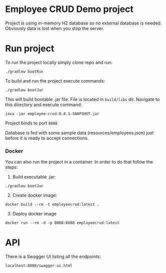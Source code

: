 # Employee CRUD Demo project
Project is using in-memory H2 database so no external database is needed. Obviously data is lost when you stop the server.

# Run project
To run the project locally simply clone repo and run:
```
./gradlew bootRun
```
To build and run the project execute commands:
```
./gradlew bootJar
```
This will build bootable .jar file. File is located in ``build/libs`` dir. Navigate to this directory and execute command:
```
java -jar employee-crud-0.0.1-SNAPSHOT.jar
```
Project binds to port ``8088``

Database is fed with some sample data (resources/employees.json) just before it is ready to accept connections.

### Docker
You can also run the project in a container. In order to do that follow the steps:
1. Build executable .jar:
```
./gradlew bootJar
```
2. Create docker image:
```
docker build --rm -t employeecrud:latest .
```
3. Deploy docker image
```
docker run --rm -d -p 8088:8088 employeecrud:latest
```

# API
There is a Swagger UI listing all the endpoints:
```
localhost:8088/swagger-ui.html
```